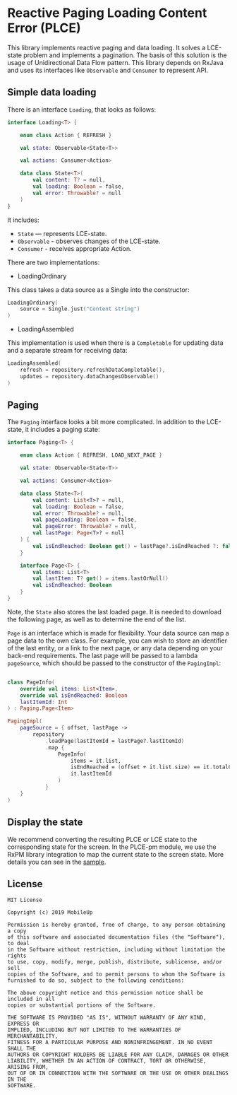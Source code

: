 # Reactive Paging Loading Content Error (PLCE)

This library implements reactive paging and data loading.
It solves a LCE-state problem and implements a pagination. The basis of this solution is the usage of Unidirectional Data Flow pattern. This library depends on RxJava and uses its interfaces like `Observable` and `Consumer` to represent API.

## Simple data loading

There is an interface `Loading`, that looks as follows:

```Kotlin
interface Loading<T> {

    enum class Action { REFRESH }

    val state: Observable<State<T>>

    val actions: Consumer<Action>

    data class State<T>(
        val content: T? = null,
        val loading: Boolean = false,
        val error: Throwable? = null
    )
}
```

It includes:
- `State` — represents LCE-state.
- `Observable` - observes changes of the LCE-state.
- `Consumer` - receives appropriate Action.

There are two implementations:

- LoadingOrdinary

This class takes a data source as a Single into the constructor:

```Kotlin
LoadingOrdinary(
    source = Single.just("Content string")
)
```

- LoadingAssembled

This implementation is used when there is a `Сompletable` for updating data and a separate stream for receiving data:

```Kotlin
LoadingAssembled(
    refresh = repository.refreshDataCompletable(),
    updates = repository.dataChangesObservable()
)
```

## Paging

The `Paging` interface looks a bit more complicated. In addition to the LCE-state, it includes a paging state:

```Kotlin
interface Paging<T> {

    enum class Action { REFRESH, LOAD_NEXT_PAGE }

    val state: Observable<State<T>>

    val actions: Consumer<Action>

    data class State<T>(
        val content: List<T>? = null,
        val loading: Boolean = false,
        val error: Throwable? = null,
        val pageLoading: Boolean = false,
        val pageError: Throwable? = null,
        val lastPage: Page<T>? = null
    ) {
        val isEndReached: Boolean get() = lastPage?.isEndReached ?: false
    }

    interface Page<T> {
        val items: List<T>
        val lastItem: T? get() = items.lastOrNull()
        val isEndReached: Boolean
    }
}
```

Note, the `State` also stores the last loaded page. It is needed to download the following page, as well as to determine the end of the list.

`Page` is an interface which is made for flexibility. Your data source can map a page data to the own class. For example, you can wish to store an identifier of the last entity, or a link to the next page, or any data depending on your back-end requirements. The last page will be passed to a lambda `pageSource`, which should be passed to the constructor of the `PagingImpl`:

```Kotlin

class PageInfo(
    override val items: List<Item>,
    override val isEndReached: Boolean
    lastItemId: Int
) : Paging.Page<Item>

PagingImpl(
    pageSource = { offset, lastPage ->
        repository
            .loadPage(lastItemId = lastPage?.lastItemId)
            .map {
                PageInfo(
                    items = it.list,
                    isEndReached = (offset + it.list.size) == it.totalCount
                    it.lastItemId
                )
            }
    }
)
```

## Display the state
We recommend converting the resulting PLCE or LCE state to the corresponding state for the screen. In the PLCE-pm module, we use the RxPM library integration to map the current state to the screen state. More details you can see in the [sample](https://github.com/MobileUpLLC/RxPLCE/tree/develop/sample).

## License
```
MIT License

Copyright (c) 2019 MobileUp

Permission is hereby granted, free of charge, to any person obtaining a copy
of this software and associated documentation files (the "Software"), to deal
in the Software without restriction, including without limitation the rights
to use, copy, modify, merge, publish, distribute, sublicense, and/or sell
copies of the Software, and to permit persons to whom the Software is
furnished to do so, subject to the following conditions:

The above copyright notice and this permission notice shall be included in all
copies or substantial portions of the Software.

THE SOFTWARE IS PROVIDED "AS IS", WITHOUT WARRANTY OF ANY KIND, EXPRESS OR
IMPLIED, INCLUDING BUT NOT LIMITED TO THE WARRANTIES OF MERCHANTABILITY,
FITNESS FOR A PARTICULAR PURPOSE AND NONINFRINGEMENT. IN NO EVENT SHALL THE
AUTHORS OR COPYRIGHT HOLDERS BE LIABLE FOR ANY CLAIM, DAMAGES OR OTHER
LIABILITY, WHETHER IN AN ACTION OF CONTRACT, TORT OR OTHERWISE, ARISING FROM,
OUT OF OR IN CONNECTION WITH THE SOFTWARE OR THE USE OR OTHER DEALINGS IN THE
SOFTWARE.
```